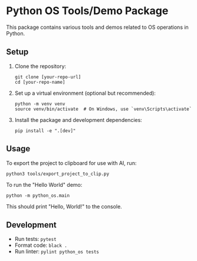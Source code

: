 # Python OS Tools/Demo Package

This package contains various tools and demos related to OS operations in Python.

## Setup

1. Clone the repository:
   ```
   git clone [your-repo-url]
   cd [your-repo-name]
   ```

2. Set up a virtual environment (optional but recommended):
   ```
   python -m venv venv
   source venv/bin/activate  # On Windows, use `venv\Scripts\activate`
   ```

3. Install the package and development dependencies:
   ```
   pip install -e ".[dev]"
   ```

## Usage

To export the project to clipboard for use with AI, run:
```
python3 tools/export_project_to_clip.py
```


To run the "Hello World" demo:

```
python -m python_os.main
```

This should print "Hello, World!" to the console.

## Development

- Run tests: `pytest`
- Format code: `black .`
- Run linter: `pylint python_os tests`


